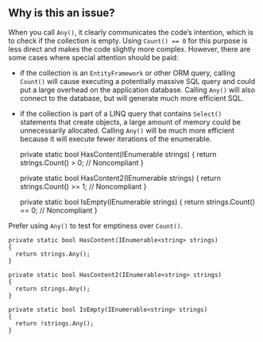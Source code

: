 ## Why is this an issue?

When you call `Any()`, it clearly communicates the code’s intention, which is to check if the collection is empty. Using `Count()
== 0` for this purpose is less direct and makes the code slightly more complex. However, there are some cases where special attention should be
paid:

- if the collection is an `EntityFramework` or other ORM query, calling `Count()` will cause executing a potentially
  massive SQL query and could put a large overhead on the application database. Calling `Any()` will also connect to the database, but will
  generate much more efficient SQL.
- if the collection is part of a LINQ query that contains `Select()` statements that create objects, a large amount of memory could be
  unnecessarily allocated. Calling `Any()` will be much more efficient because it will execute fewer iterations of the enumerable.

    private static bool HasContent(IEnumerable<string> strings)
    {
      return strings.Count() > 0;  // Noncompliant
    }
    
    private static bool HasContent2(IEnumerable<string> strings)
    {
      return strings.Count() >= 1;  // Noncompliant
    }
    
    private static bool IsEmpty(IEnumerable<string> strings)
    {
      return strings.Count() == 0;  // Noncompliant
    }

Prefer using `Any()` to test for emptiness over `Count()`.

    private static bool HasContent(IEnumerable<string> strings)
    {
      return strings.Any();
    }
    
    private static bool HasContent2(IEnumerable<string> strings)
    {
      return strings.Any();
    }
    
    private static bool IsEmpty(IEnumerable<string> strings)
    {
      return !strings.Any();
    }